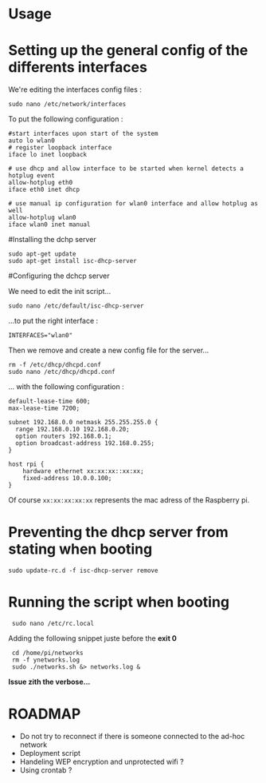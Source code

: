 # Usage


# Setting up the general config of the differents interfaces

We're editing the interfaces config files :

    sudo nano /etc/network/interfaces

To put the following configuration :

    #start interfaces upon start of the system
    auto lo wlan0
    # register loopback interface
    iface lo inet loopback

    # use dhcp and allow interface to be started when kernel detects a hotplug event
    allow-hotplug eth0
    iface eth0 inet dhcp
 
    # use manual ip configuration for wlan0 interface and allow hotplug as well
    allow-hotplug wlan0
    iface wlan0 inet manual


#Installing the dchp server

    sudo apt-get update
    sudo apt-get install isc-dhcp-server

#Configuring the dchcp server

We need to edit the init script...

    sudo nano /etc/default/isc-dhcp-server
    
...to put the right interface :

    INTERFACES="wlan0"
   
Then we remove and create a new config file for the server...

    rm -f /etc/dhcp/dhcpd.conf
    sudo nano /etc/dhcp/dhcpd.conf

... with the following configuration :

    default-lease-time 600;
    max-lease-time 7200;
    
    subnet 192.168.0.0 netmask 255.255.255.0 {
      range 192.168.0.10 192.168.0.20;
      option routers 192.168.0.1;
      option broadcast-address 192.168.0.255;
    }
    
    host rpi {
        hardware ethernet xx:xx:xx::xx:xx;
        fixed-address 10.0.0.100;
    }

Of course `xx:xx:xx:xx:xx` represents the mac adress of the Raspberry pi.

# Preventing the dhcp server from stating when booting

    sudo update-rc.d -f isc-dhcp-server remove

# Running the script when booting

     sudo nano /etc/rc.local
 
 Adding the following snippet juste before the **exit 0**
     
     cd /home/pi/networks
     rm -f ynetworks.log
     sudo ./networks.sh &> networks.log &
     
**Issue zith the verbose...**
     
     
# ROADMAP

* Do not try to reconnect if there is someone connected to the ad-hoc network
* Deployment script
* Handeling WEP encryption and unprotected wifi ?
* Using crontab ?
